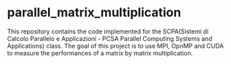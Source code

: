 # parallel_matrix_multiplication
This repository contains the code implemented for the SCPA(Sistemi di Calcolo Parallelo e Applicazioni - PCSA Parallel Computing Systems and Applications) class. The goal of this project is to use MPI, OpnMP and CUDA to measure the performances of a matrix by matrix multiplication. 
